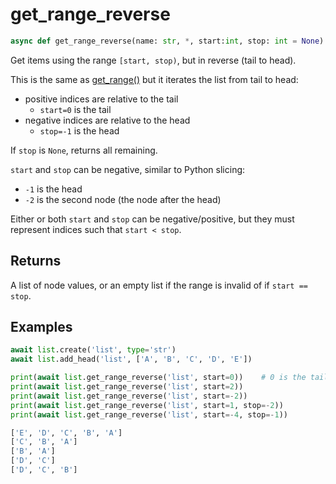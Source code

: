 # get_range_reverse

```py
async def get_range_reverse(name: str, *, start:int, stop: int = None) -> list:
```
Get items using the range `[start, stop)`, but in reverse (tail to head).

This is the same as [get_range()](./get_range.md) but it iterates the list from tail to head:

- positive indices are relative to the tail
    - `start=0` is the tail    
- negative indices are relative to the head
    - `stop=-1` is the head

If `stop` is `None`, returns all remaining.

`start` and `stop` can be negative, similar to Python slicing:

- `-1` is the head
- `-2` is the second node (the node after the head)

Either or both `start` and `stop` can be negative/positive, but they must represent indices such that `start < stop`.

## Returns
A list of node values, or an empty list if the range is invalid of if `start == stop`.

## Examples

```py
await list.create('list', type='str')
await list.add_head('list', ['A', 'B', 'C', 'D', 'E'])

print(await list.get_range_reverse('list', start=0))    # 0 is the tail
print(await list.get_range_reverse('list', start=2))
print(await list.get_range_reverse('list', start=-2))
print(await list.get_range_reverse('list', start=1, stop=-2))
print(await list.get_range_reverse('list', start=-4, stop=-1))
```

```bash title='Output'
['E', 'D', 'C', 'B', 'A']
['C', 'B', 'A']
['B', 'A']
['D', 'C']
['D', 'C', 'B']
```